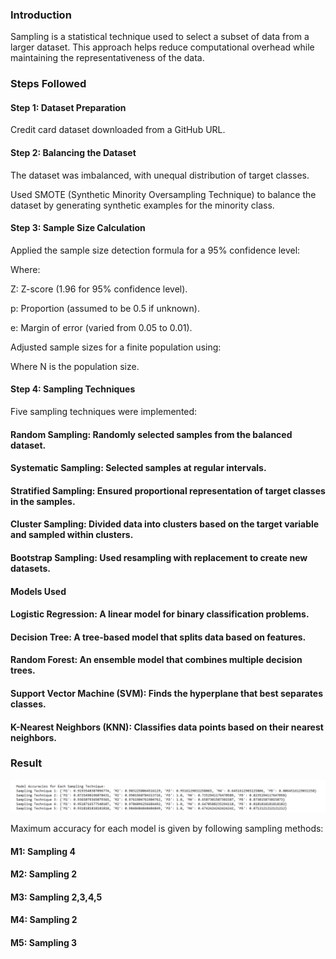 ### Introduction
Sampling is a statistical technique used to select a subset of data from a larger dataset. This approach helps reduce computational overhead while maintaining the representativeness of the data.

### Steps Followed

#### Step 1: Dataset Preparation
Credit card dataset downloaded from a GitHub URL.

#### Step 2: Balancing the Dataset

The dataset was imbalanced, with unequal distribution of target classes.

Used SMOTE (Synthetic Minority Oversampling Technique) to balance the dataset by generating synthetic examples for the minority class.

#### Step 3: Sample Size Calculation

Applied the sample size detection formula for a 95% confidence level:

Where:

Z: Z-score (1.96 for 95% confidence level).

p: Proportion (assumed to be 0.5 if unknown).

e: Margin of error (varied from 0.05 to 0.01).

Adjusted sample sizes for a finite population using:

Where N is the population size.

#### Step 4: Sampling Techniques

Five sampling techniques were implemented:

#### Random Sampling: Randomly selected samples from the balanced dataset.

#### Systematic Sampling: Selected samples at regular intervals.

#### Stratified Sampling: Ensured proportional representation of target classes in the samples.

#### Cluster Sampling: Divided data into clusters based on the target variable and sampled within clusters.

#### Bootstrap Sampling: Used resampling with replacement to create new datasets.

#### Models Used

#### Logistic Regression: A linear model for binary classification problems.

#### Decision Tree: A tree-based model that splits data based on features.

#### Random Forest: An ensemble model that combines multiple decision trees.

#### Support Vector Machine (SVM): Finds the hyperplane that best separates classes.

#### K-Nearest Neighbors (KNN): Classifies data points based on their nearest neighbors.

### Result
![Result_102203992](Result_102203992.png "An example of sampling techniques")

Maximum accuracy for each model is given by following sampling methods:
#### M1: Sampling 4
#### M2: Sampling 2
#### M3: Sampling 2,3,4,5
#### M4: Sampling 2
#### M5: Sampling 3




